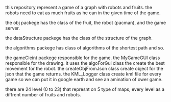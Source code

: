 this repository represent a game of a graph with robots and fruits. the robots need to eat as much fruits as he can in the given time of the game.

the obj packege has the class of the fruit, the robot (pacman), and the game server.

the dataStructure packege has the class of the structure of the graph.

the algorithms packege has class of algorithms of the shortest path and so.

the gameCleint packege responsible for the game.
the MyGameGUI class responsible for the drawing. it uses the algoForGui class the create the best movement for the robot.
the createObjFromJson class create object for the json that the game returns.
the KML_Logger class create kml file for every game so we can put it in google earth and see an amination of ower game.

there are 24 level (0 to 23) that represnt on 5 type of maps, every level as a diffrent number of fruits and robots.

